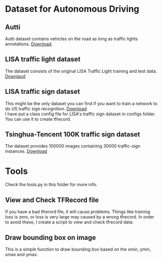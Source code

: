 # Dataset for Autonomous Driving

## Autti 
Autti dataset contains vehicles on the road as long as traffic lights annotations. [Download](https://github.com/udacity/self-driving-car/tree/master/annotations).  

## LISA traffic light dataset
The dataset consists of the original LISA Traffic Light training and test data. [Downlaod](http://cvrr.ucsd.edu/vivachallenge/index.php/traffic-light/traffic-light-detection/)

## LISA traffic sign dataset
This might be the only dataset you can find if you want to train a network to do US traffic sign recognition. [Download](http://cvrr.ucsd.edu/LISA/lisa-traffic-sign-dataset.html)  
I have put a class config file for LISA's traffic sign dataset in configs folder. You can use it to create tfrecord.

## Tsinghua-Tencent 100K traffic sign dataset
The dataset provides 100000 images containing 30000 traffic-sign instances.  [Download](https://cg.cs.tsinghua.edu.cn/traffic-sign/)


# Tools
Check the tools.py in this folder for more info. 

## View and Check TFRecord file
If you have a bad tfrerord file, it will cause problems. Things like training loss is zero, or loss is very large may caused by a wrong tfrecord. In order to avoid these, I create a script to view and check tfrecord data.  

## Draw bounding box on image
This is a simple function to draw bounding box based on the xmin, ymin, xmax and ymax.  